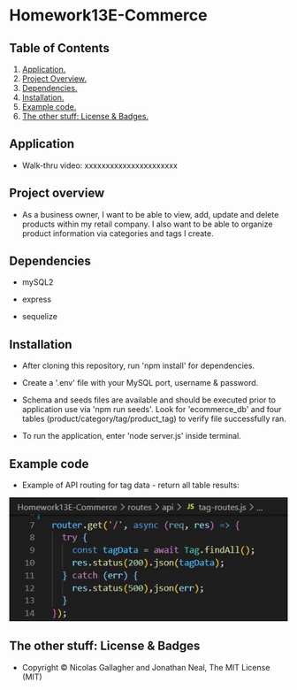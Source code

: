 # Homework13E-Commerce

## Table of Contents
1. [ Application. ](#application)
2. [ Project Overview. ](#overview)
3. [ Dependencies. ](#depend)
4. [ Installation. ](#install)
5. [ Example code. ](#code)
6. [ The other stuff: License & Badges. ](#streetcred)


<a name="application"></a>
## Application

* Walk-thru video: xxxxxxxxxxxxxxxxxxxxxx

<a name="overview"></a>
## Project overview

* As a business owner, I want to be able to view, add, update and delete products within my retail company. I also want to be able to organize product information via categories and tags I create.

<a name="depend"></a>
## Dependencies

* mySQL2

* express

* sequelize

<a name="install"></a>
## Installation

* After cloning this repository, run 'npm install' for dependencies. 

* Create a '.env' file with your MySQL port, username & password.

* Schema and seeds files are available and should be executed prior to application use via 'npm run seeds'. Look for 'ecommerce_db' and four tables (product/category/tag/product_tag) to verify file successfully ran.

* To run the application, enter 'node server.js' inside terminal. 

<a name="code"></a>
## Example code

* Example of API routing for tag data - return all table results:

![Homepage image1](https://github.com/stefanieklogan/Homework13E-Commerce/blob/main/assets/tag.JPG)

<a name="streetcred"></a>
## The other stuff: License & Badges

* Copyright © Nicolas Gallagher and Jonathan Neal, The MIT License (MIT)
